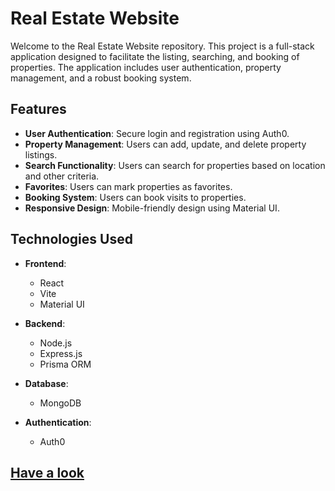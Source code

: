 # Real Estate Website

Welcome to the Real Estate Website repository. This project is a full-stack application designed to facilitate the listing, searching, and booking of properties. The application includes user authentication, property management, and a robust booking system.

## Features

- **User Authentication**: Secure login and registration using Auth0.
- **Property Management**: Users can add, update, and delete property listings.
- **Search Functionality**: Users can search for properties based on location and other criteria.
- **Favorites**: Users can mark properties as favorites.
- **Booking System**: Users can book visits to properties.
- **Responsive Design**: Mobile-friendly design using Material UI.

## Technologies Used

- **Frontend**:
  - React
  - Vite
  - Material UI

- **Backend**:
  - Node.js
  - Express.js
  - Prisma ORM

- **Database**:
  - MongoDB

- **Authentication**:
  - Auth0
 

## [Have a look](https://real-estate-site-eight.vercel.app/)
